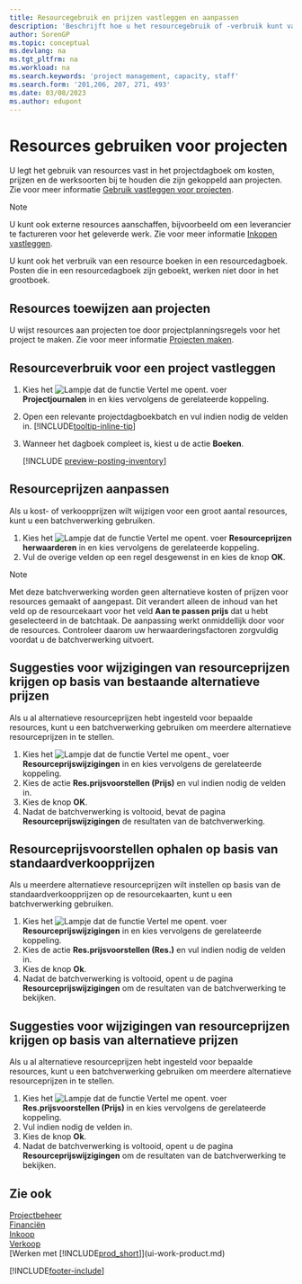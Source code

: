 ```yaml
---
title: Resourcegebruik en prijzen vastleggen en aanpassen
description: 'Beschrijft hoe u het resourcegebruik of -verbruik kunt vastleggen dat is gekoppeld aan een project, om kosten, prijzen en werksoorten bij te houden en te beheren.'
author: SorenGP
ms.topic: conceptual
ms.devlang: na
ms.tgt_pltfrm: na
ms.workload: na
ms.search.keywords: 'project management, capacity, staff'
ms.search.form: '201,206, 207, 271, 493'
ms.date: 03/08/2023
ms.author: edupont
---
```

# <a name="use-resources-for-jobs"></a><a name="use-resources-for-jobs"></a><a name="use-resources-for-jobs"></a>Resources gebruiken voor projecten

U legt het gebruik van resources vast in het projectdagboek om kosten, prijzen en de werksoorten bij te houden die zijn gekoppeld aan projecten. Zie voor meer informatie [Gebruik vastleggen voor projecten](projects-how-record-job-usage.md).

> [!NOTE]
> U kunt ook externe resources aanschaffen, bijvoorbeeld om een leverancier te factureren voor het geleverde werk. Zie voor meer informatie [Inkopen vastleggen](purchasing-how-record-purchases.md).

U kunt ook het verbruik van een resource boeken in een resourcedagboek. Posten die in een resourcedagboek zijn geboekt, werken niet door in het grootboek.

## <a name="to-assign-resources-to-jobs"></a><a name="to-assign-resources-to-jobs"></a><a name="to-assign-resources-to-jobs"></a>Resources toewijzen aan projecten

U wijst resources aan projecten toe door projectplanningsregels voor het project te maken. Zie voor meer informatie [Projecten maken](projects-how-create-jobs.md).

## <a name="to-record-resource-usage-for-a-job"></a><a name="to-record-resource-usage-for-a-job"></a><a name="to-record-resource-usage-for-a-job"></a>Resourceverbruik voor een project vastleggen

1. Kies het ![Lampje dat de functie Vertel me opent.](media/ui-search/search_small.png "Vertel me wat u wilt doen") voer **Projectjournalen** in en kies vervolgens de gerelateerde koppeling.
2. Open een relevante projectdagboekbatch en vul indien nodig de velden in. [!INCLUDE[tooltip-inline-tip](includes/tooltip-inline-tip_md.md)]
3. Wanneer het dagboek compleet is, kiest u de actie **Boeken**.

    [!INCLUDE [preview-posting-inventory](includes/preview-posting-inventory.md)]

## <a name="to-adjust-resource-prices"></a><a name="to-adjust-resource-prices"></a><a name="to-adjust-resource-prices"></a>Resourceprijzen aanpassen

Als u kost- of verkoopprijzen wilt wijzigen voor een groot aantal resources, kunt u een batchverwerking gebruiken.  

1. Kies het ![Lampje dat de functie Vertel me opent.](media/ui-search/search_small.png "Vertel me wat u wilt doen") voer **Resourceprijzen herwaarderen** in en kies vervolgens de gerelateerde koppeling.
2. Vul de overige velden op een regel desgewenst in en kies de knop **OK**.

> [!NOTE]  
> Met deze batchverwerking worden geen alternatieve kosten of prijzen voor resources gemaakt of aangepast. Dit verandert alleen de inhoud van het veld op de resourcekaart voor het veld **Aan te passen prijs** dat u hebt geselecteerd in de batchtaak. De aanpassing werkt onmiddellijk door voor de resources. Controleer daarom uw herwaarderingsfactoren zorgvuldig voordat u de batchverwerking uitvoert.

## <a name="to-get-resource-price-change-suggestions-based-on-existing-alternate-prices"></a><a name="to-get-resource-price-change-suggestions-based-on-existing-alternate-prices"></a><a name="to-get-resource-price-change-suggestions-based-on-existing-alternate-prices"></a>Suggesties voor wijzigingen van resourceprijzen krijgen op basis van bestaande alternatieve prijzen

Als u al alternatieve resourceprijzen hebt ingesteld voor bepaalde resources, kunt u een batchverwerking gebruiken om meerdere alternatieve resourceprijzen in te stellen.

1. Kies het ![Lampje dat de functie Vertel me opent.](media/ui-search/search_small.png "Vertel me wat u wilt doen"), voer **Resourceprijswijzigingen** in en kies vervolgens de gerelateerde koppeling.
2. Kies de actie **Res.prijsvoorstellen (Prijs)** en vul indien nodig de velden in.
3. Kies de knop **OK**.  
4. Nadat de batchverwerking is voltooid, bevat de pagina **Resourceprijswijzigingen** de resultaten van de batchverwerking.

## <a name="to-get-resource-price-change-suggestions-based-on-standard-prices"></a><a name="to-get-resource-price-change-suggestions-based-on-standard-prices"></a><a name="to-get-resource-price-change-suggestions-based-on-standard-prices"></a>Resourceprijsvoorstellen ophalen op basis van standaardverkoopprijzen

Als u meerdere alternatieve resourceprijzen wilt instellen op basis van de standaardverkoopprijzen op de resourcekaarten, kunt u een batchverwerking gebruiken.  

1. Kies het ![Lampje dat de functie Vertel me opent.](media/ui-search/search_small.png "Vertel me wat u wilt doen") voer **Resourceprijswijzigingen** in en kies vervolgens de gerelateerde koppeling.
2. Kies de actie **Res.prijsvoorstellen (Res.)** en vul indien nodig de velden in.  
3. Kies de knop **Ok**.  
4. Nadat de batchverwerking is voltooid, opent u de pagina **Resourceprijswijzigingen** om de resultaten van de batchverwerking te bekijken.

## <a name="to-get-resource-price-change-suggestions-based-on-alternate-prices"></a><a name="to-get-resource-price-change-suggestions-based-on-alternate-prices"></a><a name="to-get-resource-price-change-suggestions-based-on-alternate-prices"></a>Suggesties voor wijzigingen van resourceprijzen krijgen op basis van alternatieve prijzen

Als u al alternatieve resourceprijzen hebt ingesteld voor bepaalde resources, kunt u een batchverwerking gebruiken om meerdere alternatieve resourceprijzen in te stellen.

1. Kies het ![Lampje dat de functie Vertel me opent.](media/ui-search/search_small.png "Vertel me wat u wilt doen") voer **Res.prijsvoorstellen (Prijs)** in en kies vervolgens de gerelateerde koppeling.  
2. Vul indien nodig de velden in.
3. Kies de knop **Ok**.  
4. Nadat de batchverwerking is voltooid, opent u de pagina **Resourceprijswijzigingen** om de resultaten van de batchverwerking te bekijken.

## <a name="see-also"></a><a name="see-also"></a><a name="see-also"></a>Zie ook

[Projectbeheer](projects-manage-projects.md)  
[Financiën](finance.md)  
[Inkoop](purchasing-manage-purchasing.md)         
[Verkoop](sales-manage-sales.md)     
[Werken met [!INCLUDE[prod_short](includes/prod_short.md)]](ui-work-product.md)  


[!INCLUDE[footer-include](includes/footer-banner.md)]
